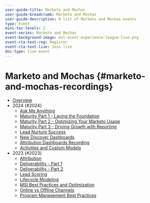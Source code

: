 ```yaml
---
user-guide-title: Marketo and Mochas
user-guide-breadcrumb: Marketo and Mochas
user-guide-description: A list of Marketo and Mochas events
type: Event
mini-toc-levels: 2
event-series: Marketo and Mochas
event-background-image: exl-event-experience-league-live.png
event-cta-text-reg: Register
event-cta-text-live: Join live
doc-type: live event
---
```


# Marketo and Mochas {#marketo-and-mochas-recordings}

+ [Overview](overview.md)
+ 2024 {#2024}
  + [Ask Me Anything](2024/ask-me-anything.md)
  + [Maturity Part 1 - Laying the Foundation](2024/maturity-part1-foundation.md)
  + [Maturity Part 2 - Optimizing Your Marketo Usage](2024/optimize-marketo-usage.md)
  + [Maturity Part 3 - Driving Growth with Reporting](2024/drive-growth-with-reporting.md)
  + [Lead Nurture Success](2024/lead-nurture-success.md)
  + [New Discover Dashboards](2024/new-discover-dashboard.md)
  + [Attribution Dashboards Recording](2024/attribution-dashboard-recording.md)
  + [Activities and Custom Models](2024/marketo-measure-and-mochas-activities-and-custom-models.md)
+ 2023 {#2023}
  + [Attribution](2023/attribution.md)
  + [Deliverability - Part 1](2023/deliverability-part-one.md)
  + [Deliverability - Part 2](2023/deliverability-part-two.md)
  + [Lead Scoring](2023/lead-scoring.md)
  + [Lifecycle Modeling](2023/lifecycle-modeling.md)
  + [MSI Best Practices and Optimization](2023/msi-best-practices.md)
  + [Online vs Offline Channels](2023/online-offline.md)
  + [Program Management Best Practices](2023/program-management.md)